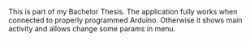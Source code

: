 This is part of my Bachelor Thesis. The application fully works when connected to properly programmed Arduino. Otherwise it shows main activity and allows change some params in menu. 


 

